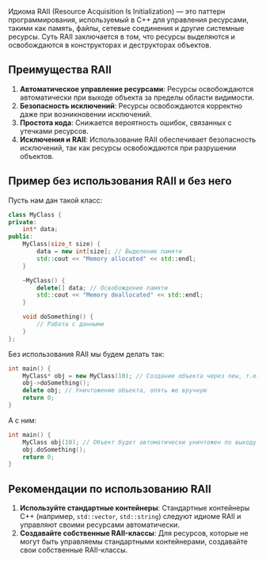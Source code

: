 Идиома RAII (Resource Acquisition Is Initialization) — это паттерн программирования, используемый в C++ для управления ресурсами, такими как память, файлы, сетевые соединения и другие системные ресурсы. Суть RAII заключается в том, что ресурсы выделяются и освобождаются в конструкторах и деструкторах объектов.

## Преимущества RAII

1. **Автоматическое управление ресурсами**: Ресурсы освобождаются автоматически при выходе объекта за пределы области видимости.
2. **Безопасность исключений**: Ресурсы освобождаются корректно даже при возникновении исключений.
3. **Простота кода**: Снижается вероятность ошибок, связанных с утечками ресурсов.
4. **Исключения и RAII**: Использование RAII обеспечивает безопасность исключений, так как ресурсы освобождаются при разрушении объектов.

## Пример без использования RAII и без него

Пусть нам дан такой класс:

```cpp
class MyClass {
private:
    int* data;
public:
    MyClass(size_t size) {
        data = new int[size]; // Выделение памяти
        std::cout << "Memory allocated" << std::endl;
    }

    ~MyClass() {
        delete[] data; // Освобождение памяти
        std::cout << "Memory deallocated" << std::endl;
    }

    void doSomething() {
        // Работа с данными
    }
};
```

Без использования RAII мы будем делать так:

```cpp
int main() {
    MyClass* obj = new MyClass(10); // Создание объекта через new, т.е. выделяем память вручную
    obj->doSomething();
    delete obj; // Уничтожение объекта, опять же вручную
    return 0;
}
```

А с ним:

```cpp
int main() {
    MyClass obj(10); // Объект будет автоматически уничтожен по выходу из области видимости
    obj.doSomething();
    return 0;
}
```

## Рекомендации по использованию RAII

1. **Используйте стандартные контейнеры**: Стандартные контейнеры C++ (например, `std::vector`, `std::string`) следуют идиоме RAII и управляют своими ресурсами автоматически.
2. **Создавайте собственные RAII-классы**: Для ресурсов, которые не могут быть управляемы стандартными контейнерами, создавайте свои собственные RAII-классы.
